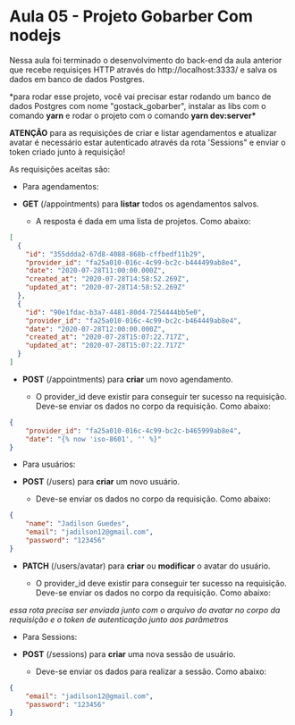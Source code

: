 # Aula 05 - Projeto Gobarber Com nodejs

Nessa aula foi terminado o desenvolvimento do back-end da aula anterior que recebe requisiçes HTTP através do http://localhost:3333/ e salva os dados em banco de dados Postgres.

\*para rodar esse projeto, você vai precisar estar rodando um banco de dados Postgres com nome "gostack_gobarber", instalar as libs com o comando **yarn** e rodar o projeto com o comando **yarn dev:server\***

**ATENÇÃO** para as requisições de criar e listar agendamentos e atualizar avatar é necessário estar autenticado através da rota 'Sessions" e enviar o token criado junto à requisição!

As requisições aceitas são:

- Para agendamentos:

* **GET** (/appointments) para **listar** todos os agendamentos salvos.

  - A resposta é dada em uma lista de projetos. Como abaixo:

```JSON
[
  {
    "id": "355ddda2-67d8-4088-868b-cffbedf11b29",
    "provider_id": "fa25a010-016c-4c99-bc2c-b444499ab8e4",
    "date": "2020-07-28T11:00:00.000Z",
    "created_at": "2020-07-28T14:58:52.269Z",
    "updated_at": "2020-07-28T14:58:52.269Z"
  },
  {
    "id": "90e1fdac-b3a7-4481-80d4-7254444bb5e0",
    "provider_id": "fa25a010-016c-4c99-bc2c-b464449ab8e4",
    "date": "2020-07-28T12:00:00.000Z",
    "created_at": "2020-07-28T15:07:22.717Z",
    "updated_at": "2020-07-28T15:07:22.717Z"
  }
]
```

- **POST** (/appointments) para **criar** um novo agendamento.

  - O provider_id deve existir para conseguir ter sucesso na requisição. Deve-se enviar os dados no corpo da requisição. Como abaixo:

```JSON
{
	"provider_id": "fa25a010-016c-4c99-bc2c-b465999ab8e4",
	"date": "{% now 'iso-8601', '' %}"
}
```

- Para usuários:

* **POST** (/users) para **criar** um novo usuário.

  - Deve-se enviar os dados no corpo da requisição. Como abaixo:

```JSON
{
	"name": "Jadilson Guedes",
	"email": "jadilson12@gmail.com",
	"password": "123456"
}
```

- **PATCH** (/users/avatar) para **criar** ou **modificar** o avatar do usuário.

  - O provider_id deve existir para conseguir ter sucesso na requisição. Deve-se enviar os dados no corpo da requisição. Como abaixo:

_essa rota precisa ser enviada junto com o arquivo do avatar no corpo da requisição e o token de autenticação junto aos parâmetros_

- Para Sessions:

* **POST** (/sessions) para **criar** uma nova sessão de usuário.

  - Deve-se enviar os dados para realizar a sessão. Como abaixo:

```JSON
{
	"email": "jadilson12@gmail.com",
	"password": "123456"
}
```
